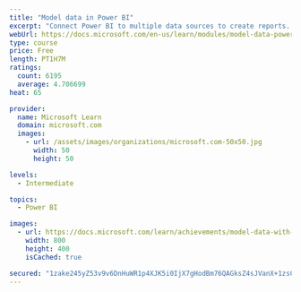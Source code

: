 ```yaml
---
title: "Model data in Power BI"
excerpt: "Connect Power BI to multiple data sources to create reports. Define the relationship between your data sources."
webUrl: https://docs.microsoft.com/en-us/learn/modules/model-data-power-bi/
type: course
price: Free
length: PT1H7M
ratings:
  count: 6195
  average: 4.706699
heat: 65

provider:
  name: Microsoft Learn
  domain: microsoft.com
  images:
    - url: /assets/images/organizations/microsoft.com-50x50.jpg
      width: 50
      height: 50

levels:
  - Intermediate

topics:
  - Power BI

images:
  - url: https://docs.microsoft.com/learn/achievements/model-data-with-power-bi-desktop-social.png
    width: 800
    height: 400
    isCached: true

secured: "1zake245yZ53v9v6DnHuWR1p4XJK5i0IjX7gHodBm76QAGksZ4sJVanX+1zsCRleGvmb1E78F89rcXpcY4eOjCqFvrrMtbhnDrMql0nJnQTPJDjEkIstfn/8T2wzpGqM3E6v09fCQNvcbwQOH54m06WSn+/yv6fQ/wDp30GloWd/K1uqANAMYBX2DB8beQmMxkkiZ47XgyUmzL6LWG40fAxbpQhijiUIjyihKDoKwsJ19eFwICRmUU6eANuHFnNl0QPFH3qE8Mm9wBFV2u4w7D3g9hKVn28CnK0qUJQWb/VS4OItAsIOapu6AhjVbKsCkzvtmeT5uLqgr9XATpUigEdjcvFjVZ+cavwWnyfvjOczqJPrT0yiVIV/K54WrRzfI/KqJwX33Ul7n1QYl9boz4xx8JAY5pD9SA7kMkTgfxo=;x/a5j4QBCqFS1fkYN25+rA=="
---
```


